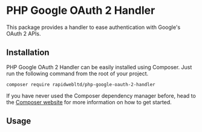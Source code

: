 # PHP Google OAuth 2 Handler

This package provides a handler to ease authentication with Google's OAuth 2 APIs.

## Installation

PHP Google OAuth 2 Handler can be easily installed using Composer. Just run the following command from the root of your project.

```
composer require rapidwebltd/php-google-oauth-2-handler
```

If you have never used the Composer dependency manager before, head to the [Composer website](https://getcomposer.org/) for more information on how to get started.

## Usage

